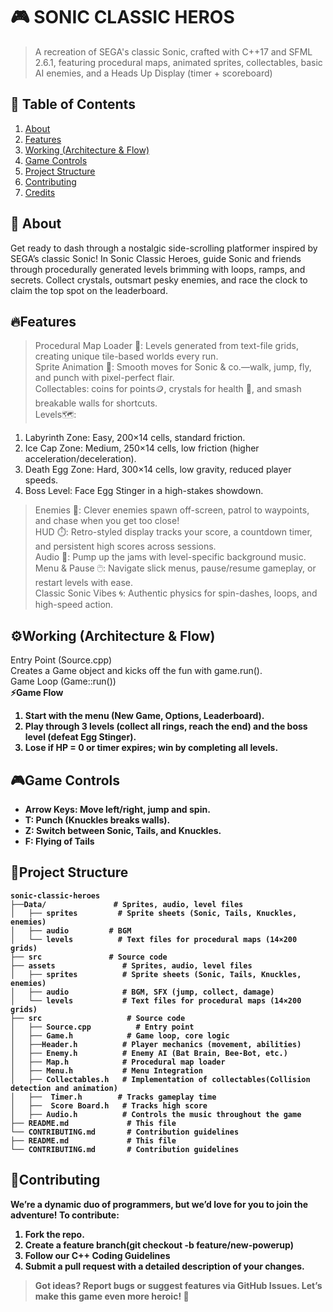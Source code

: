 
# 🎮 SONIC CLASSIC HEROS
> A recreation of SEGA's classic Sonic, crafted with C++17 and SFML 2.6.1, featuring procedural maps, animated sprites, collectables, basic AI enemies, and a Heads Up Display (timer + scoreboard)
## 🚀 Table of Contents  
1. [About](#about)  
2. [Features](#features)  
3. [Working (Architecture & Flow)](#working-architecture--flow)  
4. [Game Controls](#game-controls)  
5. [Project Structure](#project-structure)  
6. [Contributing](#contributing)  
7. [Credits](#credits)  

## 📖 About  
Get ready to dash through a nostalgic side-scrolling platformer inspired by SEGA’s classic Sonic! In Sonic Classic Heroes, guide Sonic and friends through procedurally generated levels brimming with loops, ramps, and secrets. Collect crystals, outsmart pesky enemies, and race the clock to claim the top spot on the leaderboard. 
## 🔥Features
>Procedural Map Loader 📍: Levels generated from text-file grids, creating unique tile-based worlds every run.<br>
>Sprite Animation 🎥: Smooth moves for Sonic & co.—walk, jump, fly, and punch with pixel-perfect flair.<br>
>Collectables: coins for points🪙, crystals for health 💎, and smash breakable walls  for shortcuts.<br>
> Levels🗺️:<br>
1. Labyrinth Zone: Easy, 200×14 cells, standard friction.<br>
2. Ice Cap Zone: Medium, 250×14 cells, low friction (higher acceleration/deceleration).<br>
3. Death Egg Zone: Hard, 300×14 cells, low gravity, reduced player speeds.<br>
4. Boss Level: Face Egg Stinger in a high-stakes showdown.<br>
>Enemies 🤖: Clever  enemies spawn off-screen, patrol to waypoints, and chase when you get too close!<br>
>HUD ⏱️: Retro-styled display tracks your score, a countdown timer, and persistent high scores across sessions.<br>
>Audio 🎵: Pump up the jams with level-specific background music.<br>
>Menu & Pause 🖱️: Navigate slick menus, pause/resume gameplay, or restart levels with ease.<br>
>Classic Sonic Vibes 🌀: Authentic physics for spin-dashes, loops, and high-speed action.

## ⚙️Working (Architecture & Flow)
Entry Point (Source.cpp) <br>
Creates a Game object and kicks off the fun with game.run().<br>
Game Loop (Game::run())<br>
<b>⚡Game Flow
1. Start with the menu (New Game, Options,  Leaderboard).
2. Play through 3 levels (collect all rings, reach the end) and the boss level (defeat Egg Stinger).
3. Lose if HP = 0 or timer expires; win by completing all levels.
 ## 🎮Game Controls
* Arrow Keys: Move left/right, jump and spin.
* T: Punch (Knuckles breaks walls).
* Z: Switch between Sonic, Tails, and Knuckles.
* F: Flying of Tails

## 📂Project Structure
```plaintext
sonic-classic-heroes
├──Data/               # Sprites, audio, level files
│   ├── sprites         # Sprite sheets (Sonic, Tails, Knuckles, enemies)
│   ├── audio         # BGM
│   └── levels          # Text files for procedural maps (14×200 grids)
├── src               # Source code
├── assets               # Sprites, audio, level files
│   ├── sprites          # Sprite sheets (Sonic, Tails, Knuckles, enemies)
│   ├── audio            # BGM, SFX (jump, collect, damage)
│   └── levels           # Text files for procedural maps (14×200 grids)
├── src                   # Source code
│   ├── Source.cpp          # Entry point
│   ├── Game.h            # Game loop, core logic
│   ├──Header.h          # Player mechanics (movement, abilities)
│   ├── Enemy.h          # Enemy AI (Bat Brain, Bee-Bot, etc.)
│   ├── Map.h            # Procedural map loader
│   ├── Menu.h           # Menu Integration
│   ├── Collectables.h   # Implementation of collectables(Collision detection and animation)
│   ├──  Timer.h        # Tracks gameplay time
│   ├──  Score Board.h   # Tracks high score
│   ├── Audio.h          # Controls the music throughout the game
├── README.md             # This file
└── CONTRIBUTING.md       # Contribution guidelines
├── README.md             # This file
└── CONTRIBUTING.md       # Contribution guidelines
```
## 🤝Contributing
We’re a dynamic duo of programmers, but we’d love for you to join the adventure! To contribute:
1. Fork the repo.
2. Create a feature branch(git checkout -b feature/new-powerup)
3.  Follow our C++ Coding Guidelines
4.  Submit a pull request with a detailed description of your changes.<br>
> Got ideas? Report bugs or suggest features via GitHub Issues. Let’s make this game even more heroic! 🦸
